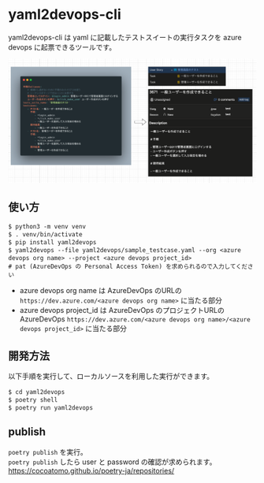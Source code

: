 # yaml2devops-cli

yaml2devops-cli は yaml に記載したテストスイートの実行タスクを azure devops に起票できるツールです。

![](./image.png)

## 使い方

```shell
$ python3 -m venv venv
$ . venv/bin/activate
$ pip install yaml2devops
$ yaml2devops --file yaml2devops/sample_testcase.yaml --org <azure devops org name> --project <azure devops project_id>
# pat (AzureDevOps の Personal Access Token) を求められるので入力してください
```

- azure devops org name は AzureDevOps のURLの `https://dev.azure.com/<azure devops org name>` に当たる部分
- azure devops project_id は AzureDevOps のプロジェクトURLの AzureDevOps `https://dev.azure.com/<azure devops org name>/<azure devops project_id>` に当たる部分 

## 開発方法

以下手順を実行して、ローカルソースを利用した実行ができます。

```shell
$ cd yaml2devops
$ poetry shell
$ poetry run yaml2devops
```

## publish

`poetry publish` を実行。  
`poetry publish` したら user と password の確認が求められます。  
https://cocoatomo.github.io/poetry-ja/repositories/